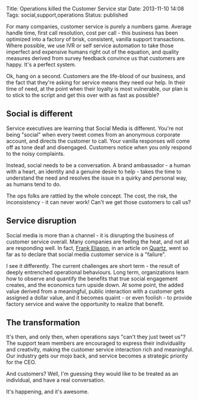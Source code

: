 Title: Operations killed the Customer Service star
Date: 2013-11-10 14:08
Tags: social,support,operations
Status: published

For many companies, customer service is purely a numbers game. Average
handle time, first call resolution, cost per call - this business has
been optimized into a factory of brisk, consistent, vanilla support
transactions. Where possible, we use IVR or self service automation to
take those imperfect and expensive humans right out of the equation, and
quality measures derived from survey feedback convince us that customers
are happy. It's a perfect system.

Ok, hang on a second. Customers are the life-blood of our business, and
the fact that they're asking for service means they need our help. In
their time of need, at the point when their loyalty is most vulnerable,
our plan is to stick to the script and get this over with as fast as
possible?

Social is different
-------------------

Service executives are learning that Social Media is different. You're
not being "social" when every tweet comes from an anonymous corporate
account, and directs the customer to call. Your vanilla responses will
come off as tone deaf and disengaged. Customers notice when you only
respond to the noisy complaints.

Instead, social needs to be a conversation. A brand ambassador - a human
with a heart, an identity and a genuine desire to help - takes the time
to understand the need and resolves the issue in a quirky and personal
way, as humans tend to do.

The ops folks are rattled by the whole concept. The cost, the risk, the
inconsistency - it can never work! Can't we get those customers to call
us?

Service disruption
------------------

Social media is more than a channel - it is disrupting the business of
customer service overall. Many companies are feeling the heat, and not
all are responding well. In fact, [Frank
Eliason](https://twitter.com/FrankEliason), in an article on
[Quartz](http://qz.com/145593/social-media-customer-service-is-a-failure-2),
went so far as to declare that social media customer service is a
"failure".

I see it differently. The current challenges are short term - the result
of deeply entrenched operational behaviours. Long term, organizations
learn how to observe and quantify the benefits that true social
engagement creates, and the economics turn upside down. At some point,
the added value derived from a meaningful, public interaction with a
customer gets assigned a dollar value, and it becomes quaint - or even
foolish - to provide factory service and waive the opportunity to
realize that benefit.

The transformation
------------------

It's then, and only then, when operations says "can't they just tweet
us"? The support team members are encouraged to express their
individuality and creativity, making the customer service interaction
rich and meaningful. Our industry gets our mojo back, and service
becomes a strategic priority for the CEO.

And customers? Well, I'm guessing they would like to be treated as an
individual, and have a real conversation.

It's happening, and it's awesome.
